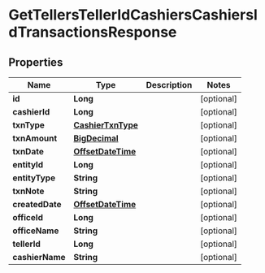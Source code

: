 
# GetTellersTellerIdCashiersCashiersIdTransactionsResponse

## Properties
Name | Type | Description | Notes
------------ | ------------- | ------------- | -------------
**id** | **Long** |  |  [optional]
**cashierId** | **Long** |  |  [optional]
**txnType** | [**CashierTxnType**](CashierTxnType.md) |  |  [optional]
**txnAmount** | [**BigDecimal**](BigDecimal.md) |  |  [optional]
**txnDate** | [**OffsetDateTime**](OffsetDateTime.md) |  |  [optional]
**entityId** | **Long** |  |  [optional]
**entityType** | **String** |  |  [optional]
**txnNote** | **String** |  |  [optional]
**createdDate** | [**OffsetDateTime**](OffsetDateTime.md) |  |  [optional]
**officeId** | **Long** |  |  [optional]
**officeName** | **String** |  |  [optional]
**tellerId** | **Long** |  |  [optional]
**cashierName** | **String** |  |  [optional]



